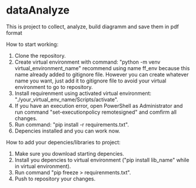 # dataAnalyze
This is project to collect, analyze, build diagramm and save them in pdf format

How to start working:
1. Clone the repository.
2. Create virtual environment with command: "python -m venv virtual_environment_name" recommend using name ff_env because this name already added to gitignore file.
   However you can create whatever name you want, just add it to gitignore file to avoid your virtual environment to go to repository.
3. Install requirenment using activated virtual environment: "./your_virtual_env_name/Scripts/activate".
4. If you have an execution error, open PowerShell as Administrator and run command "set-executionpolicy remotesigned" and comfirm all changes.
5. Run command: "pip install -r requirements.txt".
6. Depencies installed and you can work now.

How to add your depencies/libraries to project:
1. Make sure you download starting depencies.
2. Install you depencies to virtual environment ("pip install lib_name" while in virtual environment).
3. Run command "pip freeze > requirenments.txt".
4. Push to repository your changes.